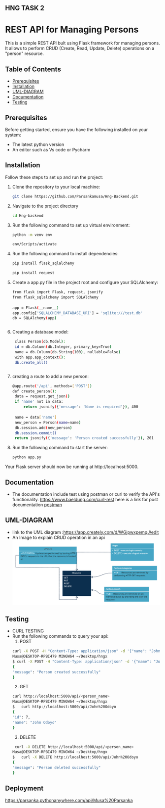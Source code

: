 ## HNG TASK 2
# REST API for Managing Persons

This is a simple REST API bult using Flask framework for managing persons. It allows to perform CRUD (Create, Read, Update, Delete) operations on a "person" resource.

## Table of Contents
- [Prerequisites](#prerequisites)
- [Installation](#installation)
- [UML-DIAGRAM](UML-DIAGRAM)
- [Documentation](#documentation)
- [Testing](#testing)

## Prerequisites
Before getting started, ensure you have the following installed on your system:
- The latest python version
- An editor such as Vs code or Pycharm

## Installation
Follow these steps to set up and run the project:

1. Clone the repository to your local machine:
   ```bash
   git clone https://github.com/Parsankamusa/Hng-Backend.git
   ```
   
2. Navigate to the project directory 
   ```bash
   cd Hng-backend
   ```
3. Run the following command to set up virtual environment:
   ```bash
   python -m venv env
   ```
   ```bash
   env/Scripts/activate
   ```
4. Run the following command to install dependencies:
   ```bash
   pip install flask_sqlalchemy
   ```
   ```bash
   pip install request
   ```
5. Create a app.py  file in the project root and configure your SQLAIchemy:
   ```bash
   from flask import Flask, request, jsonify
   from flask_sqlalchemy import SQLAlchemy

   app = Flask(__name__)
   app.config['SQLALCHEMY_DATABASE_URI'] = 'sqlite:///test.db' 
   db = SQLAlchemy(app)
   ```
   ```
6. Creating a database model:
   ```bash
    class Person(db.Model):
    id = db.Column(db.Integer, primary_key=True)
    name = db.Column(db.String(100), nullable=False)
    with app.app_context():
    db.create_all()
   ```
   ```
7. creating a route to add a new person:
   ```bash
   @app.route('/api', methods=['POST'])
   def create_person():
    data = request.get_json()
    if 'name' not in data:
        return jsonify({'message': 'Name is required'}), 400

    name = data['name']
    new_person = Person(name=name)
    db.session.add(new_person)
    db.session.commit()
    return jsonify({'message': 'Person created successfully'}), 201

   ```

5. Run the following command to start the server:
   ```bash
   python app.py
   ```

Your Flask server should now be running at http://localhost:5000.

 ## Documentation
* The documentation include test  using postman or curl to verify the API's functionality.
    https://www.baeldung.com/curl-rest
  here is a link  for post documentation [postman](https://documenter.getpostman.com/view/24185831/2s9YC2zZAG)
  
## UML-DIAGRAM 
 * link to the UML diagram :https://app.creately.com/d/WGjpwxpemqJ/edit
* An Image to explain CRUD operation in an api
  ![UML Diagram](<hngx uml diagram.png>)
   
## Testing 
  * CURL TESTING
 * Run the following commands to query your api:
     1. POST
   ```bash
   curl -X POST -H "Content-Type: application/json" -d '{"name": "John Odoyo"}' http://127.0.0.1:5000/api
   Musa@DESKTOP-RPBI479 MINGW64 ~/Desktop/hngx
   $ curl -X POST -H "Content-Type: application/json" -d '{"name": "John Odoyo"}' http://127.0.0.1:5000/api
   {
   "message": "Person created successfully"
   }
   ```
     2. GET
   ```bash
   curl http://localhost:5000/api/<person_name>
   Musa@DESKTOP-RPBI479 MINGW64 ~/Desktop/hngx
   $   curl http://localhost:5000/api/John%20Odoyo
   {
   "id": 7,
   "name": "John Odoyo"
   }
   ```
     3. DELETE
   ```bash
    curl -X DELETE http://localhost:5000/api/<person_name>
   Musa@DESKTOP-RPBI479 MINGW64 ~/Desktop/hngx
   $   curl -X DELETE http://localhost:5000/api/John%20Odoyo
   {
   "message": "Person deleted successfully"
   }

   ```
## Deployment
https://parsanka.pythonanywhere.com/api/Musa%20Parsanka

  
